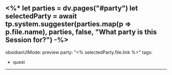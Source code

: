 <%*
let parties = dv.pages("#party")
let selectedParty = await tp.system.suggester(parties.map(p => p.file.name), parties, false, "What party is this Session for?")
-%>
---
obsidianUIMode: preview
party: "<% selectedParty.file.link %>"
tags:
  - quest
---
